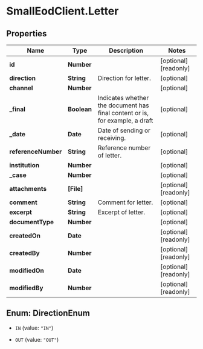 # SmallEodClient.Letter

## Properties

Name | Type | Description | Notes
------------ | ------------- | ------------- | -------------
**id** | **Number** |  | [optional] [readonly] 
**direction** | **String** | Direction for letter. | [optional] 
**channel** | **Number** |  | [optional] 
**_final** | **Boolean** | Indicates whether the document has final content or is, for example, a draft | [optional] 
**_date** | **Date** | Date of sending or receiving. | [optional] 
**referenceNumber** | **String** | Reference number of letter. | [optional] 
**institution** | **Number** |  | [optional] 
**_case** | **Number** |  | [optional] 
**attachments** | **[File]** |  | [optional] [readonly] 
**comment** | **String** | Comment for letter. | [optional] 
**excerpt** | **String** | Excerpt of letter. | [optional] 
**documentType** | **Number** |  | [optional] 
**createdOn** | **Date** |  | [optional] [readonly] 
**createdBy** | **Number** |  | [optional] [readonly] 
**modifiedOn** | **Date** |  | [optional] [readonly] 
**modifiedBy** | **Number** |  | [optional] [readonly] 



## Enum: DirectionEnum


* `IN` (value: `"IN"`)

* `OUT` (value: `"OUT"`)




